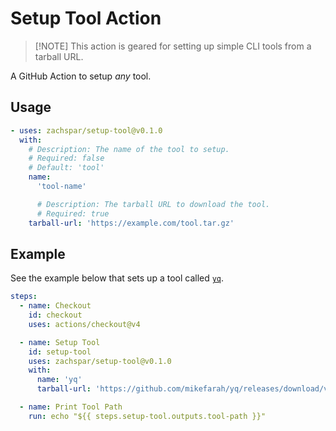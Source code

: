 # Setup Tool Action

> [!NOTE] This action is geared for setting up simple CLI tools from a tarball
> URL.

A GitHub Action to setup _any_ tool.

## Usage

```yaml
- uses: zachspar/setup-tool@v0.1.0
  with:
    # Description: The name of the tool to setup.
    # Required: false
    # Default: 'tool'
    name:
      'tool-name'

      # Description: The tarball URL to download the tool.
      # Required: true
    tarball-url: 'https://example.com/tool.tar.gz'
```

## Example

See the example below that sets up a tool called
[`yq`](https://github.com/mikefarah/yq).

```yaml
steps:
  - name: Checkout
    id: checkout
    uses: actions/checkout@v4

  - name: Setup Tool
    id: setup-tool
    uses: zachspar/setup-tool@v0.1.0
    with:
      name: 'yq'
      tarball-url: 'https://github.com/mikefarah/yq/releases/download/v4.44.2/yq_linux_amd64.tar.gz'

  - name: Print Tool Path
    run: echo "${{ steps.setup-tool.outputs.tool-path }}"
```
